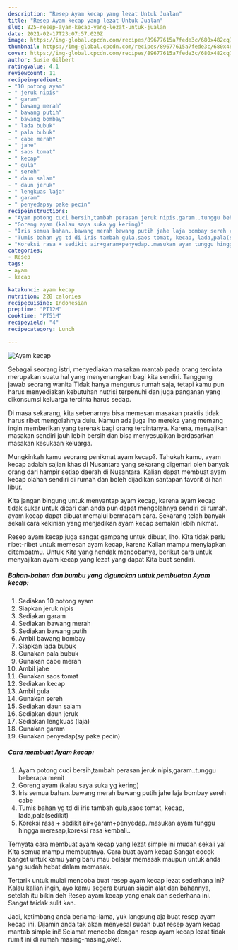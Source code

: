 ```yaml
---
description: "Resep Ayam kecap yang lezat Untuk Jualan"
title: "Resep Ayam kecap yang lezat Untuk Jualan"
slug: 825-resep-ayam-kecap-yang-lezat-untuk-jualan
date: 2021-02-17T23:07:57.020Z
image: https://img-global.cpcdn.com/recipes/89677615a7fede3c/680x482cq70/ayam-kecap-foto-resep-utama.jpg
thumbnail: https://img-global.cpcdn.com/recipes/89677615a7fede3c/680x482cq70/ayam-kecap-foto-resep-utama.jpg
cover: https://img-global.cpcdn.com/recipes/89677615a7fede3c/680x482cq70/ayam-kecap-foto-resep-utama.jpg
author: Susie Gilbert
ratingvalue: 4.1
reviewcount: 11
recipeingredient:
- "10 potong ayam"
- " jeruk nipis"
- " garam"
- " bawang merah"
- " bawang putih"
- " bawang bombay"
- " lada bubuk"
- " pala bubuk"
- " cabe merah"
- " jahe"
- " saos tomat"
- " kecap"
- " gula"
- " sereh"
- " daun salam"
- " daun jeruk"
- " lengkuas laja"
- " garam"
- " penyedapsy pake pecin"
recipeinstructions:
- "Ayam potong cuci bersih,tambah perasan jeruk nipis,garam..tunggu beberapa menit"
- "Goreng ayam (kalau saya suka yg kering)"
- "Iris semua bahan..bawang merah bawang putih jahe laja bombay sereh cabe"
- "Tumis bahan yg td di iris tambah gula,saos tomat, kecap, lada,pala(sedikit)"
- "Koreksi rasa + sedikit air+garam+penyedap..masukan ayam tunggu hingga meresap,koreksi rasa kembali.."
categories:
- Resep
tags:
- ayam
- kecap

katakunci: ayam kecap 
nutrition: 228 calories
recipecuisine: Indonesian
preptime: "PT12M"
cooktime: "PT51M"
recipeyield: "4"
recipecategory: Lunch

---
```



![Ayam kecap](https://img-global.cpcdn.com/recipes/89677615a7fede3c/680x482cq70/ayam-kecap-foto-resep-utama.jpg)

Sebagai seorang istri, menyediakan masakan mantab pada orang tercinta merupakan suatu hal yang menyenangkan bagi kita sendiri. Tanggung jawab seorang  wanita Tidak hanya mengurus rumah saja, tetapi kamu pun harus menyediakan kebutuhan nutrisi terpenuhi dan juga panganan yang dikonsumsi keluarga tercinta harus sedap.

Di masa  sekarang, kita sebenarnya bisa memesan masakan praktis tidak harus ribet mengolahnya dulu. Namun ada juga lho mereka yang memang ingin memberikan yang terenak bagi orang tercintanya. Karena, menyajikan masakan sendiri jauh lebih bersih dan bisa menyesuaikan berdasarkan masakan kesukaan keluarga. 



Mungkinkah kamu seorang penikmat ayam kecap?. Tahukah kamu, ayam kecap adalah sajian khas di Nusantara yang sekarang digemari oleh banyak orang dari hampir setiap daerah di Nusantara. Kalian dapat membuat ayam kecap olahan sendiri di rumah dan boleh dijadikan santapan favorit di hari libur.

Kita jangan bingung untuk menyantap ayam kecap, karena ayam kecap tidak sukar untuk dicari dan anda pun dapat mengolahnya sendiri di rumah. ayam kecap dapat dibuat memalui bermacam cara. Sekarang telah banyak sekali cara kekinian yang menjadikan ayam kecap semakin lebih nikmat.

Resep ayam kecap juga sangat gampang untuk dibuat, lho. Kita tidak perlu ribet-ribet untuk memesan ayam kecap, karena Kalian mampu menyiapkan ditempatmu. Untuk Kita yang hendak mencobanya, berikut cara untuk menyajikan ayam kecap yang lezat yang dapat Kita buat sendiri.

<!--inarticleads1-->

##### Bahan-bahan dan bumbu yang digunakan untuk pembuatan Ayam kecap:

1. Sediakan 10 potong ayam
1. Siapkan  jeruk nipis
1. Sediakan  garam
1. Sediakan  bawang merah
1. Sediakan  bawang putih
1. Ambil  bawang bombay
1. Siapkan  lada bubuk
1. Gunakan  pala bubuk
1. Gunakan  cabe merah
1. Ambil  jahe
1. Gunakan  saos tomat
1. Sediakan  kecap
1. Ambil  gula
1. Gunakan  sereh
1. Sediakan  daun salam
1. Sediakan  daun jeruk
1. Sediakan  lengkuas (laja)
1. Gunakan  garam
1. Gunakan  penyedap(sy pake pecin)




<!--inarticleads2-->

##### Cara membuat Ayam kecap:

1. Ayam potong cuci bersih,tambah perasan jeruk nipis,garam..tunggu beberapa menit
1. Goreng ayam (kalau saya suka yg kering)
1. Iris semua bahan..bawang merah bawang putih jahe laja bombay sereh cabe
1. Tumis bahan yg td di iris tambah gula,saos tomat, kecap, lada,pala(sedikit)
1. Koreksi rasa + sedikit air+garam+penyedap..masukan ayam tunggu hingga meresap,koreksi rasa kembali..




Ternyata cara membuat ayam kecap yang lezat simple ini mudah sekali ya! Kita semua mampu membuatnya. Cara buat ayam kecap Sangat cocok banget untuk kamu yang baru mau belajar memasak maupun untuk anda yang sudah hebat dalam memasak.

Tertarik untuk mulai mencoba buat resep ayam kecap lezat sederhana ini? Kalau kalian ingin, ayo kamu segera buruan siapin alat dan bahannya, setelah itu bikin deh Resep ayam kecap yang enak dan sederhana ini. Sangat taidak sulit kan. 

Jadi, ketimbang anda berlama-lama, yuk langsung aja buat resep ayam kecap ini. Dijamin anda tak akan menyesal sudah buat resep ayam kecap mantab simple ini! Selamat mencoba dengan resep ayam kecap lezat tidak rumit ini di rumah masing-masing,oke!.

